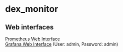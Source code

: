 # dex_monitor

## Web interfaces
[Prometheus Web Interface](http://localhost:9090)  
[Grafana Web Interface](http://localhost:3000) (User: admin, Password: admin)  